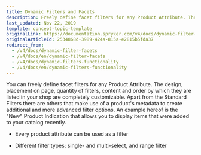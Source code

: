 ```yaml
---
title: Dynamic Filters and Facets
description: Freely define facet filters for any Product Attribute. The design, placement on page, quantity of filters, content and order are completely customizable.
last_updated: Nov 22, 2019
template: concept-topic-template
originalLink: https://documentation.spryker.com/v4/docs/dynamic-filter-facets
originalArticleId: 2534868d-3989-424a-815a-e2815b5fda37
redirect_from:
  - /v4/docs/dynamic-filter-facets
  - /v4/docs/en/dynamic-filter-facets
  - /v4/docs/dynamic-filters-functionality
  - /v4/docs/en/dynamic-filters-functionality
---
```


You can freely define facet filters for any Product Attribute. The design, placement on page, quantity of filters, content and order by which they are listed in your shop are completely customizable. Apart from the Standard Filters there are others that make use of a product's metadata to create additional and more advanced filter options. An example hereof is the "New" Product Indication that allows you to display items that were added to your catalog recently.

- Every product attribute can be used as a filter

- Different filter types: single- and multi-select, and range filter
